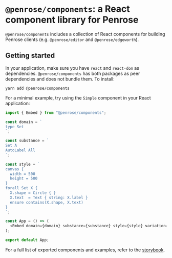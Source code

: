 # `@penrose/components`: a React component library for Penrose

`@penrose/components` includes a collection of React components for building Penrose clients (e.g. `@penrose/editor` and `@penrose/edgeworth`).

## Getting started

In your application, make sure you have `react` and `react-dom` as dependencies. `@penrose/components` has both packages as peer dependencies and does not bundle them. To install:

```shell
yarn add @penrose/components
```

For a minimal example, try using the `Simple` component in your React application:

```ts
import { Embed } from "@penrose/components";

const domain = `
type Set
`;

const substance = `
Set A
AutoLabel All
`;

const style = `
canvas {
  width = 500
  height = 500
}
forall Set X {
  X.shape = Circle { }
  X.text  = Text { string: X.label }
  ensure contains(X.shape, X.text)
}
`;

const App = () => (
  <Embed domain={domain} substance={substance} style={style} variation={""} />
);

export default App;
```

For a full list of exported components and examples, refer to the [storybook](https://penrose.github.io/penrose/storybook/).
